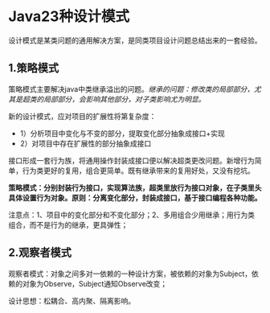 # Java23种设计模式

设计模式是某类问题的通用解决方案，是同类项目设计问题总结出来的一套经验。

## 1.策略模式

策略模式主要解决java中类继承溢出的问题。*继承的问题：修改类的局部部分，尤其是超类的局部部分，会影响其他部分，对子类影响尤为明显。*

新的设计模式，应对项目的扩展性将第复杂度：

- 1）分析项目中变化与不变的部分，提取变化部分抽象成接口+实现
- 2）对项目中存在扩展性的部分抽象成接口

接口形成一套行为族，将通用操作封装成接口便以解决超类更改问题。新增行为简单，行为类更好的复用，组合更简单。既有继承带来的复用好处，又没有挖坑。

**策略模式：分别封装行为接口，实现算法族，超类里放行为接口对象，在子类里头具体设置行为对象。原则：分离变化部分，封装成接口，基于接口编程各种功能。**

注意点：1、项目中的变化部分和不变化部分；2、多用组合少用继承；用行为类组合，而不是行为的继承，更具弹性；

## 2.观察者模式

观察者模式：对象之间多对一依赖的一种设计方案，被依赖的对象为Subject，依赖的对象为Observe，Subject通知Observe改变；

设计思想：松耦合、高内聚、隔离影响。